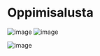 # Oppimisalusta
![image](https://github.com/user-attachments/assets/bcd551d7-f03c-427e-b4d2-c533e6636bb6)
![image](https://github.com/user-attachments/assets/4289fafe-ef3a-41da-a34b-dec2c9bbbc20)

![image](https://github.com/user-attachments/assets/9666bf1d-2a1d-4250-ae61-35dfcc7a36ac)

